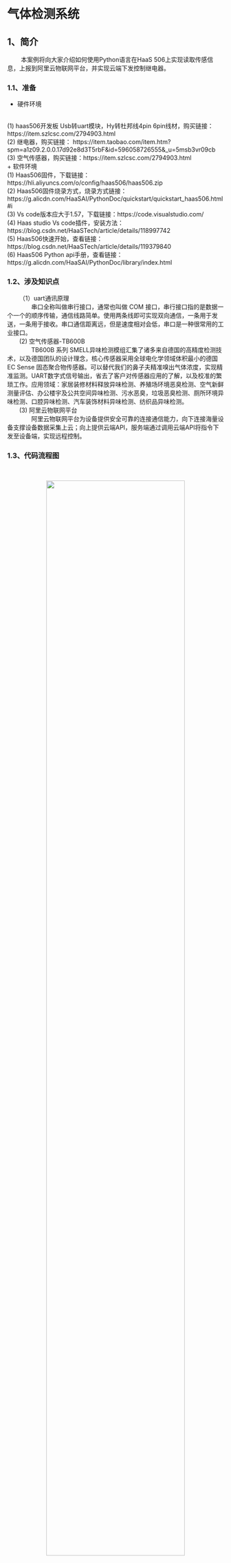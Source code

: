 # 气体检测系统
## 1、简介
&emsp;&emsp;
本案例将向大家介绍如何使用Python语言在HaaS 506上实现读取传感信息，上报到阿里云物联网平台，并实现云端下发控制继电器。

### 1.1、准备
+ 硬件环境
<br>
(1)	haas506开发板 Usb转uart模块，Hy转杜邦线4pin 6pin线材，购买链接：
https://item.szlcsc.com/2794903.html
<br>
(2)	继电器，购买链接：
https://item.taobao.com/item.htm?spm=a1z09.2.0.0.17d92e8d3T5rbF&id=596058726555&_u=5msb3vr09cb
<br>
(3)	空气传感器，购买链接：https://item.szlcsc.com/2794903.html
<br>
+ 软件环境
<br>
(1)	Haas506固件，下载链接：https://hli.aliyuncs.com/o/config/haas506/haas506.zip
<br>
(2)	Haas506固件烧录方式，烧录方式链接：
https://g.alicdn.com/HaaSAI/PythonDoc/quickstart/quickstart_haas506.html#i
<br>
(3)	Vs code版本应大于1.57，下载链接：https://code.visualstudio.com/
<br>
(4)	Haas studio Vs code插件，安装方法：
https://blog.csdn.net/HaaSTech/article/details/118997742
<br>
(5)	Haas506快速开始，查看链接：
https://blog.csdn.net/HaaSTech/article/details/119379840
<br>
(6)	Haas506 Python api手册，查看链接：
https://g.alicdn.com/HaaSAI/PythonDoc/library/index.html

### 1.2、涉及知识点
&emsp;&emsp;（1）uart通讯原理
<br>
&emsp;&emsp;&emsp;&emsp;串口全称叫做串行接口，通常也叫做 COM 接口，串行接口指的是数据一个一个的顺序传输，通信线路简单。使用两条线即可实现双向通信，一条用于发送，一条用于接收。串口通信距离远，但是速度相对会低，串口是一种很常用的工业接口。
<br>
&emsp;&emsp;(2)	空气传感器-TB600B
<br>
&emsp;&emsp;&emsp;&emsp;TB600B 系列 SMELL异味检测模组汇集了诸多来自德国的高精度检测技术，以及德国团队的设计理念，核心传感器采用全球电化学领域体积最小的德国 EC Sense 固态聚合物传感器。可以替代我们的鼻子夫精准嗅出气体浓度，实现精准监测。UART数字式信号输出，省去了客户对传感器应用的了解，以及校准的繁琐工作。应用领域：家居装修材料释放异味检测、养殖场环境恶臭检测、空气新鲜测量评估、办公楼宇及公共空间异味检测、污水恶臭，垃圾恶臭检测、厕所环境异味检测、口腔异味检测、汽车装饰材料异味检测、纺织品异味检测。
 <br>
&emsp;&emsp;(3)	阿里云物联网平台
<br>
&emsp;&emsp;&emsp;&emsp;阿里云物联网平台为设备提供安全可靠的连接通信能力，向下连接海量设备支撑设备数据采集上云；向上提供云端API，服务端通过调用云端API将指令下发至设备端，实现远程控制。
<br>

### 1.3、代码流程图
&emsp;&emsp;
<div align="center">
<img src=./../../../images/haas506案例图片/haas506_gas_1.jpg width=80%/>
</div>
<br>



### 1.4、接线方式
&emsp;&emsp;（1）空气传感器连接4pin HY线材对接HaaS506 开发板TTL接口(J8)。
注意事项：空气传感器接收接HaaS506开发板发送(TX),空气传感器发送接HaaS506开发板接收(RX),空气传感器地接HaaS506开发板GND，空气传感器VCC接HaaS506	开发板3.3V
<br>
&emsp;&emsp;（2）	将6pin HY线材插入SPI接口(J9)。
 注意事项：继电器VCC接Haas506开发板3.3V，继电器Gnd接HaaS506开发板GND,继电器In1接HaaS506开发板MOSI。HaaS506开发板CS接HaaS506开发板GND。
<br>

### 1.5、使用
+ 阿里云物联网产品创建

&emsp;&emsp;&emsp;&emsp;请参见如下文档：
<br>
&emsp;&emsp;&emsp;&emsp;https://help.aliyun.com/document_detail/156179.html?spm=5176.12818093.help.dexternal.243316d0YqXqgu
<br>
+ 创建IOT Studio移动端应用
  
&emsp;&emsp;&emsp;&emsp;（1）创建阿里云物联网产品
<br>
&emsp;&emsp;&emsp;&emsp;&emsp;&emsp;A：在公共实例中，根据项目需求创建产品：

<div align="center">
<img src=./../../../images/haas506案例图片/haas506_gas_2.jpg width=80%/>
</div>
<br>

&emsp;&emsp;&emsp;&emsp;&emsp;&emsp;注意：在选择联网方式时，请选择蜂窝（2G / 3G / 4G / 5G）；创建设备时建议使用模块镭雕上的15-17位IMEI号作为设备DeviceName，后期产品可	以使用模块唯一识别号IMEI进行动态注册。
<br>

<div align="center">
<img src=./../../../images/haas506案例图片/haas506_gas_3.jpg width=80%/>
</div>
<br>

&emsp;&emsp;&emsp;&emsp;&emsp;&emsp;B:导入物模型数据

<div align="center">
<img src=./../../../images/haas506案例图片/haas506_gas_4.jpg width=80%/>
</div>
<br>

<div align="center">
<img src=./../../../images/haas506案例图片/haas506_gas_5.jpg width=80%/>
</div>
<br>
<div align="center">
<img src=./../../../images/haas506案例图片/haas506_gas_6.jpg width=80%/>
</div>
<br>
<div align="center">
<img src=./../../../images/haas506案例图片/haas506_gas_7.jpg width=80%/>
</div>
<br>

&emsp;&emsp;&emsp;&emsp;&emsp;&emsp;导入完成后如下图所示：
<br>
&emsp;&emsp;
<div align="center">
<img src=./../../../images/haas506案例图片/haas506_gas_8.jpg width=80%/>
</div>
<br>
<br>
&emsp;&emsp;
<div align="center">
<img src=./../../../images/haas506案例图片/haas506_gas_9.jpg width=80%/>
</div>
<br>

&emsp;&emsp;&emsp;&emsp;&emsp;&emsp;c:添加设备
<br>
<div align="center">
<img src=./../../../images/haas506案例图片/haas506_gas_10.jpg width=80%/>
</div>
<br>
<br>
<div align="center">
<img src=./../../../images/haas506案例图片/haas506_gas_11.jpg width=80%/>
</div>
<br>
&emsp;&emsp;&emsp;&emsp;&emsp;&emsp;选择刚创建好的设备，点击查看设备物模型（此处为案例演示设备，显示的为测试数据，需自行上报数据）

<br>
<div align="center">
<img src=./../../../images/haas506案例图片/haas506_gas_13.jpg width=80%/>
</div>
<br>

+ 创建移动端应用


&emsp;&emsp;&emsp;&emsp;（1）打开Iot Studio开发界面
产品和设备创建完成后，在控制台选择增值服务，进入Iot Studio开发界面。
<div align="center">
<img src=./../../../images/haas506案例图片/haas506_gas_14.jpg width=80%/>
</div>
<br>
&emsp;&emsp;&emsp;&emsp;（2）新建移动端应用如下图所示，新建一个移动端的应用（此处的项目为事先创建好的，如有所需	也可以新建项目）
<div align="center">
<img src=./../../../images/haas506案例图片/haas506_gas_15.jpg width=80%/>
</div>
<br>

&emsp;&emsp;&emsp;&emsp;（3）创建移动端应用，点击确定以后会自动进入创建好的移动端应用中，选择创建空白页面。
<div align="center">
<img src=./../../../images/haas506案例图片/haas506_gas_16.jpg width=80%/>
</div>
<br>
&emsp;&emsp;&emsp;&emsp;完成创建后进入正式页面编辑界面。
<div align="center">
<img src=./../../../images/haas506案例图片/haas506_gas_17.jpg width=80%/>
</div>
<br>

&emsp;&emsp;&emsp;&emsp;（4）选择组件，在组件中选择想要的基础组件，将拖拽至页面中，进行相应的布局设置。（本案例中只用到折线图和开关控制组件）

<div align="center">
<img src=./../../../images/haas506案例图片/haas506_gas_18.jpg width=80%/>
</div>
<br>

&emsp;&emsp;&emsp;&emsp;（5）组件配置，选择好对应的组件后，还需要对其进行数据源的配置。
<br>
&emsp;&emsp;&emsp;&emsp;&emsp;&emsp;A：点击组件，在右侧样式中选择配置数据源
<div align="center">
<img src=./../../../images/haas506案例图片/haas506_gas_19.jpg width=80%/>
</div>
<br>

&emsp;&emsp;&emsp;&emsp;&emsp;&emsp;B：数据源配置选择

<div align="center">
<img src=./../../../images/haas506案例图片/haas506_gas_20.jpg width=80%/>
</div>
<br>
&emsp;&emsp;&emsp;&emsp;&emsp;&emsp;C：选择关联产品，关联刚刚创建的产品HaaS506
<div align="center">
<img src=./../../../images/haas506案例图片/haas506_gas_21.jpg width=80%/>
</div>
<br>

&emsp;&emsp;&emsp;&emsp;&emsp;&emsp;D：选择关联设备

<div align="center">
<img src=./../../../images/haas506案例图片/haas506_gas_22.jpg width=80%/>
</div>
<br>

<div align="center">
<img src=./../../../images/haas506案例图片/haas506_gas_23.jpg width=80%/>
</div>
<br>

&emsp;&emsp;&emsp;&emsp;&emsp;&emsp;E：控制开关组件数据源配置,返回移动端开发界面，刷新列表即可进入选择界面。
<div align="center">
<img src=./../../../images/haas506案例图片/haas506_gas_24.jpg width=80%/>
</div>
<br>
&emsp;&emsp;&emsp;&emsp;&emsp;&emsp;设置完成后，可以看到右侧样式栏显示开关数据已配置数据源，即为配置完成。


+ 折线图组件数据源配置
  
&emsp;&emsp;&emsp;&emsp;折线图组件需要创建一个SQL分析的API接口。
<br>
&emsp;&emsp;&emsp;（1）Iot Studio控制台中选择数据任务，新建一个SQL分析，如下图所示：
<div align="center">
<img src=./../../../images/haas506案例图片/haas506_gas_25.jpg width=80%/>
</div>
<br>

<div align="center">
<img src=./../../../images/haas506案例图片/haas506_gas_26.jpg width=80%/>
</div>
<br>
&emsp;&emsp;&emsp;（2）进入数据分析界面，配置数据源
<br>

<div align="center">
<img src=./../../../images/haas506案例图片/haas506_gas_27.jpg width=80%/>
</div>
<br>
&emsp;&emsp;&emsp;&emsp;如下图所示，选择设备名称和气体值，并点击生成SQL查询语句：
<div align="center">
<img src=./../../../images/haas506案例图片/haas506_gas_28.jpg width=80%/>
</div>
<br>
&emsp;&emsp;&emsp;（3）SQL语句生成后，点击运行即可查询所选数据内容，分别点击配置、	测试以及发布。如下图所示:
<div align="center">
<img src=./../../../images/haas506案例图片/haas506_gas_29.jpg width=80%/>
</div>
<br>
&emsp;&emsp;&emsp;点击配置后，设置对应的参数类型:
<div align="center">
<img src=./../../../images/haas506案例图片/haas506_gas_30.jpg width=80%/>
</div>
<br>
&emsp;&emsp;&emsp;点击测试，测试数据是否正常，显示测试成功，即可点击发布

<div align="center">
<img src=./../../../images/haas506案例图片/haas506_gas_31.jpg width=80%/>
</div>
<br>
&emsp;&emsp;&emsp;发布后就可以返回移动端应用开发界面。
<div align="center">
<img src=./../../../images/haas506案例图片/haas506_gas_32.jpg width=80%/>
</div>
<br>
&emsp;&emsp;&emsp;（4）返回开发界面后点击折线图，在右侧样式中将刚发布的API接口作为折线图的数据源，如下图所示:
<div align="center">
<img src=./../../../images/haas506案例图片/haas506_gas_33.jpg width=80%/>
</div>
<br>

&emsp;&emsp;&emsp;进入折线图配置界面，将所需维度拖拽至横纵轴，完成配置
<div align="center">
<img src=./../../../images/haas506案例图片/haas506_gas_34.jpg width=80%/>
</div>
<br>
&emsp;&emsp;&emsp;（5）配置完成后，如下图所示，可以保存、预览以及发布
<div align="center">
<img src=./../../../images/haas506案例图片/haas506_gas_35.jpg width=80%/>
</div>
<br>
&emsp;&emsp;&emsp;（6）点击预览后会生成一个预览二维码，手机扫描二维码进行预览控制操作
<div align="center"
<img src=./../../../images/haas506案例图片/haas506_gas_36.jpg width=80%/>
</div>



### 1.6、测试
+ 准备硬件：

&emsp;&emsp;（1）请参考上述准备 硬件环境。
<br>
&emsp;&emsp;（2）HaaS506 连接usb typeC 到pc，此时在pc端会生成8组usb serail port
<div align="center">
<img src=./../../../images/haas506案例图片/haas506_gas_37.jpg width=80%/>
</div>

&emsp;&emsp;（3）其中port5即Unisoc Usb Serial Port 5对应的COM口为板子日志输出以及python命令行交互口，此例为COM36。
<br>
&emsp;&emsp;（4）HaaS506 使用HY转杜邦线4pin线材连接uart1 即板子丝印J8 TTL接口，杜邦线连接usb转uart模块，请参考上述接线方式。
以上硬件准备完毕。
<br>
+ 软件准备：


&emsp;&emsp;（1）	HaaS506最新固件，一般拿到开发板，厂家烧录最新的固件，无需重新烧录。下载地址以及烧录方式：HaaS 506 — Python轻应用 (alicdn.com)
<br>
&emsp;&emsp;（2）VScode（大于1.57），HaaS studio VScode插件。
<br>
&emsp;&emsp;（3）代码实现保存为main.py，board.json（HaaS506硬件驱动配置文件）
<br>
&emsp;&emsp;（4）新建python轻应用请参见：
HaaS506快速开始_HaaS技术社区的博客-CSDN博客
<br>
&emsp;&emsp;（5）将示例文件main.py以及硬件驱动配置文件board.json，一起放置到创建haas轻应用时的工作区路径下solutions\test_demo（test_demo为项目名字）下，按照步骤4文档进行烧录验证。
<br>
&emsp;&emsp;（6）扫描iot studio 预览二维码进行预览以及控制操作。
